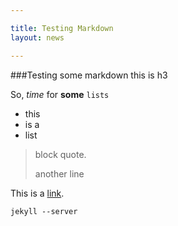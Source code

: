 ```yaml
---

title: Testing Markdown
layout: news

---
```


###Testing some markdown this is h3

So, *time* for **some** `lists`
- this
- is a
- list

> block quote.
>
> another line

This is a [link](#).

	jekyll --server
